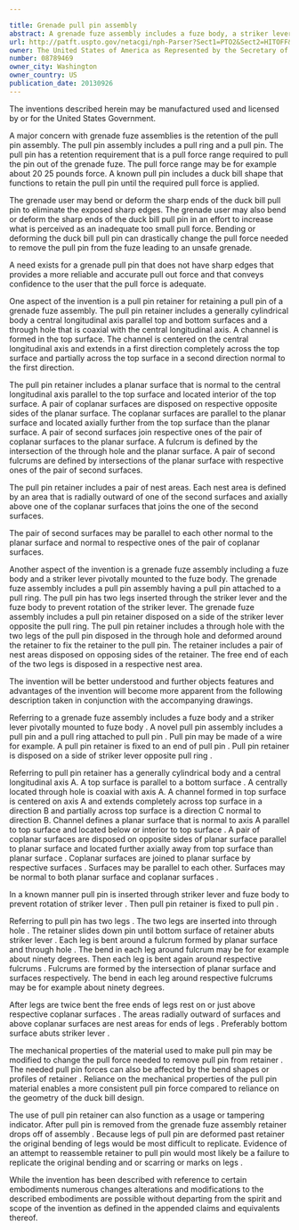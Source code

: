 ```yaml
---

title: Grenade pull pin assembly
abstract: A grenade fuze assembly includes a fuze body, a striker lever pivotally mounted to the fuze body, and a pull pin assembly. The pull pin assembly includes a pull pin attached to a pull ring and a pull pin retainer fixed to the pull pin on a side of the striker lever opposite the pull ring. The pull pin retainer includes a through hole. The two legs of the pull pin are disposed in the through hole and deformed around the retainer to fix the retainer to the pull pin. The retainer includes a pair of nest areas on opposing sides of the retainer. The free end of each of the two pull pin legs is disposed in a respective nest area.
url: http://patft.uspto.gov/netacgi/nph-Parser?Sect1=PTO2&Sect2=HITOFF&p=1&u=%2Fnetahtml%2FPTO%2Fsearch-adv.htm&r=1&f=G&l=50&d=PALL&S1=08789469&OS=08789469&RS=08789469
owner: The United States of America as Represented by the Secretary of the Army
number: 08789469
owner_city: Washington
owner_country: US
publication_date: 20130926
---
```

The inventions described herein may be manufactured used and licensed by or for the United States Government.

A major concern with grenade fuze assemblies is the retention of the pull pin assembly. The pull pin assembly includes a pull ring and a pull pin. The pull pin has a retention requirement that is a pull force range required to pull the pin out of the grenade fuze. The pull force range may be for example about 20 25 pounds force. A known pull pin includes a duck bill shape that functions to retain the pull pin until the required pull force is applied.

The grenade user may bend or deform the sharp ends of the duck bill pull pin to eliminate the exposed sharp edges. The grenade user may also bend or deform the sharp ends of the duck bill pull pin in an effort to increase what is perceived as an inadequate too small pull force. Bending or deforming the duck bill pull pin can drastically change the pull force needed to remove the pull pin from the fuze leading to an unsafe grenade.

A need exists for a grenade pull pin that does not have sharp edges that provides a more reliable and accurate pull out force and that conveys confidence to the user that the pull force is adequate.

One aspect of the invention is a pull pin retainer for retaining a pull pin of a grenade fuze assembly. The pull pin retainer includes a generally cylindrical body a central longitudinal axis parallel top and bottom surfaces and a through hole that is coaxial with the central longitudinal axis. A channel is formed in the top surface. The channel is centered on the central longitudinal axis and extends in a first direction completely across the top surface and partially across the top surface in a second direction normal to the first direction.

The pull pin retainer includes a planar surface that is normal to the central longitudinal axis parallel to the top surface and located interior of the top surface. A pair of coplanar surfaces are disposed on respective opposite sides of the planar surface. The coplanar surfaces are parallel to the planar surface and located axially further from the top surface than the planar surface. A pair of second surfaces join respective ones of the pair of coplanar surfaces to the planar surface. A fulcrum is defined by the intersection of the through hole and the planar surface. A pair of second fulcrums are defined by intersections of the planar surface with respective ones of the pair of second surfaces.

The pull pin retainer includes a pair of nest areas. Each nest area is defined by an area that is radially outward of one of the second surfaces and axially above one of the coplanar surfaces that joins the one of the second surfaces.

The pair of second surfaces may be parallel to each other normal to the planar surface and normal to respective ones of the pair of coplanar surfaces.

Another aspect of the invention is a grenade fuze assembly including a fuze body and a striker lever pivotally mounted to the fuze body. The grenade fuze assembly includes a pull pin assembly having a pull pin attached to a pull ring. The pull pin has two legs inserted through the striker lever and the fuze body to prevent rotation of the striker lever. The grenade fuze assembly includes a pull pin retainer disposed on a side of the striker lever opposite the pull ring. The pull pin retainer includes a through hole with the two legs of the pull pin disposed in the through hole and deformed around the retainer to fix the retainer to the pull pin. The retainer includes a pair of nest areas disposed on opposing sides of the retainer. The free end of each of the two legs is disposed in a respective nest area.

The invention will be better understood and further objects features and advantages of the invention will become more apparent from the following description taken in conjunction with the accompanying drawings.

Referring to a grenade fuze assembly includes a fuze body and a striker lever pivotally mounted to fuze body . A novel pull pin assembly includes a pull pin and a pull ring attached to pull pin . Pull pin may be made of a wire for example. A pull pin retainer is fixed to an end of pull pin . Pull pin retainer is disposed on a side of striker lever opposite pull ring .

Referring to pull pin retainer has a generally cylindrical body and a central longitudinal axis A. A top surface is parallel to a bottom surface . A centrally located through hole is coaxial with axis A. A channel formed in top surface is centered on axis A and extends completely across top surface in a direction B and partially across top surface is a direction C normal to direction B. Channel defines a planar surface that is normal to axis A parallel to top surface and located below or interior to top surface . A pair of coplanar surfaces are disposed on opposite sides of planar surface parallel to planar surface and located further axially away from top surface than planar surface . Coplanar surfaces are joined to planar surface by respective surfaces . Surfaces may be parallel to each other. Surfaces may be normal to both planar surface and coplanar surfaces .

In a known manner pull pin is inserted through striker lever and fuze body to prevent rotation of striker lever . Then pull pin retainer is fixed to pull pin .

Referring to pull pin has two legs . The two legs are inserted into through hole . The retainer slides down pin until bottom surface of retainer abuts striker lever . Each leg is bent around a fulcrum formed by planar surface and through hole . The bend in each leg around fulcrum may be for example about ninety degrees. Then each leg is bent again around respective fulcrums . Fulcrums are formed by the intersection of planar surface and surfaces respectively. The bend in each leg around respective fulcrums may be for example about ninety degrees.

After legs are twice bent the free ends of legs rest on or just above respective coplanar surfaces . The areas radially outward of surfaces and above coplanar surfaces are nest areas for ends of legs . Preferably bottom surface abuts striker lever .

The mechanical properties of the material used to make pull pin may be modified to change the pull force needed to remove pull pin from retainer . The needed pull pin forces can also be affected by the bend shapes or profiles of retainer . Reliance on the mechanical properties of the pull pin material enables a more consistent pull pin force compared to reliance on the geometry of the duck bill design.

The use of pull pin retainer can also function as a usage or tampering indicator. After pull pin is removed from the grenade fuze assembly retainer drops off of assembly . Because legs of pull pin are deformed past retainer the original bending of legs would be most difficult to replicate. Evidence of an attempt to reassemble retainer to pull pin would most likely be a failure to replicate the original bending and or scarring or marks on legs .

While the invention has been described with reference to certain embodiments numerous changes alterations and modifications to the described embodiments are possible without departing from the spirit and scope of the invention as defined in the appended claims and equivalents thereof.

